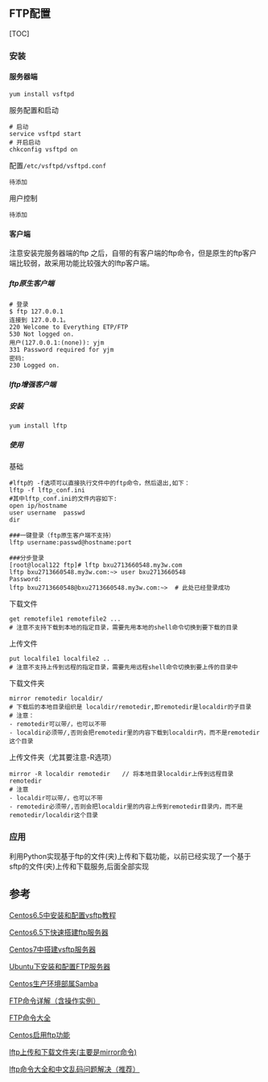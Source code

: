 ## FTP配置

[TOC]

### 安装

#### 服务器端

```shell
yum install vsftpd
```

服务配置和启动

```shell
# 启动
service vsftpd start
# 开启启动
chkconfig vsftpd on
```

配置`/etc/vsftpd/vsftpd.conf`

```
待添加
```

用户控制

```
待添加
```

#### 客户端

注意安装完服务器端的ftp 之后，自带的有客户端的ftp命令，但是原生的ftp客户端比较弱，故采用功能比较强大的lftp客户端。

##### ftp原生客户端

```shell
# 登录
$ ftp 127.0.0.1
连接到 127.0.0.1。
220 Welcome to Everything ETP/FTP
530 Not logged on.
用户(127.0.0.1:(none)): yjm
331 Password required for yjm
密码:
230 Logged on.
```





##### lftp增强客户端

##### 安装

```
yum install lftp
```

##### 使用

基础

```shell
#lftp的 -f选项可以直接执行文件中的ftp命令，然后退出,如下：
lftp -f lftp_conf.ini
#其中lftp_conf.ini的文件内容如下:
open ip/hostname
user username  passwd
dir

###一键登录（ftp原生客户端不支持）
lftp username:passwd@hostname:port

###分步登录
[root@local122 ftp]# lftp bxu2713660548.my3w.com
lftp bxu2713660548.my3w.com:~> user bxu2713660548
Password: 
lftp bxu2713660548@bxu2713660548.my3w.com:~>  # 此处已经登录成功
```

下载文件

```shell
get remotefile1 remotefile2 ...
# 注意不支持下载到本地的指定目录，需要先用本地的shell命令切换到要下载的目录
```

上传文件

```shell
put localfile1 localfile2 ..
# 注意不支持上传到远程的指定目录，需要先用远程shell命令切换到要上传的目录中
```

下载文件夹

```shell
mirror remotedir localdir/
# 下载后的本地目录组织是 localdir/remotedir,即remotedir是localdir的子目录
# 注意：
- remotedir可以带/，也可以不带
- localdir必须带/,否则会把remotedir里的内容下载到localdir内，而不是remotedir这个目录
```

上传文件夹（尤其要注意-R选项）

```shell
mirror -R localdir remotedir　　// 将本地目录localdir上传到远程目录remotedir
# 注意
- localdir可以带/，也可以不带
- remotedir必须带/,否则会把localdir里的内容上传到remotedir目录内，而不是remotedir/localdir这个目录
```



### 应用

利用Python实现基于ftp的文件(夹)上传和下载功能，以前已经实现了一个基于sftp的文件(夹)上传和下载服务,后面全部实现



## 参考

[Centos6.5中安装和配置vsftp教程](http://www.jb51.net/article/47795.htm)

[Centos6.5下快速搭建ftp服务器](http://www.linuxidc.com/Linux/2015-10/123848.htm)

[Centos7中搭建vsftp服务器](http://www.toutiao.com/i6458983660245746190/)

[Ubuntu下安装和配置FTP服务器](https://linux.cn/article-8312-1.html)

[Centos生产环境部属Samba](http://www.toutiao.com/i6350479559573373442/)

[FTP命令详解（含操作实例）](http://blog.csdn.net/indexman/article/details/46387561)

[FTP命令大全](https://www.toutiao.com/a6482879662451065357/)

[Centos启用ftp功能](http://os.51cto.com/art/201408/448630.htm)

[lftp上传和下载文件夹(主要是mirror命令)](http://www.cnblogs.com/leonyoung/archive/2012/04/17/2453804.html)

[lftp命令大全和中文乱码问题解决（推荐）](http://blog.chinaunix.net/uid-24993824-id-470961.html)


